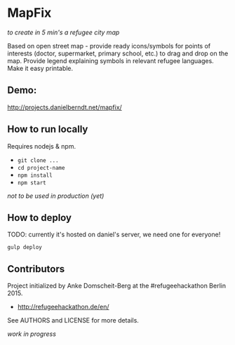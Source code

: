 # MapFix

*to create in 5 min's a refugee city map*

Based on open street map - provide ready icons/symbols for points of interests
(doctor, supermarket, primary school, etc.) to drag and drop on the map. Provide
legend explaining symbols in relevant refugee languages. Make it easy printable.

## Demo:

http://projects.danielberndt.net/mapfix/

## How to run locally

Requires nodejs & npm.

- `git clone ...`
- `cd project-name`
- `npm install`
- `npm start`

*not to be used in production (yet)*

## How to deploy

TODO: currently it's hosted on daniel's server, we need one for everyone!

`gulp deploy`

## Contributors

Project initialized by Anke Domscheit-Berg at the #refugeehackathon Berlin 2015.

- http://refugeehackathon.de/en/

See AUTHORS and LICENSE for more details.

*work in progress*
